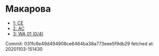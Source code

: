 # Макарова
- [1: CE](1.md)
- [2: AC](2.md)
- [3: WA 01 (0/4)](3.md)

Commit: 031fc6e49d494908ce6464ba38a773eee5f9db29
 fetched at: 20201103-151430
